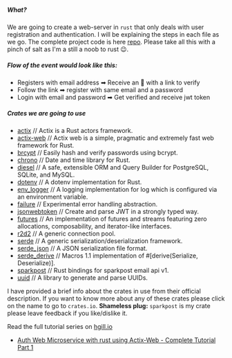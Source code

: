 ##### What?
We are going to create a web-server in `rust` that only deals with user registration and authentication. I will be explaining the steps in each file as we go. The complete project code is here [repo](https://gitlab.com/mygnu/rust-auth-server/tree/part_one). Please take all this with a pinch of salt as I'm a still a noob to rust 😉.

##### Flow of the event would look like this:
 
- Registers with email address ➡ Receive an 📨 with a link to verify
- Follow the link ➡ register with same email and a password
- Login with email and password ➡ Get verified and receive jwt token

##### Crates we are going to use 

- [actix](https://crates.io/crates/actix) // Actix is a Rust actors framework.
- [actix-web](https://crates.io/crates/actix-web) // Actix web is a simple, pragmatic and extremely fast web framework for Rust.
- [brcypt](https://crates.io/crates/bcrypt) // Easily hash and verify passwords using bcrypt.
- [chrono](https://crates.io/crates/chrono) // Date and time library for Rust.
- [diesel](https://crates.io/crates/diesel) // A safe, extensible ORM and Query Builder for PostgreSQL, SQLite, and MySQL.
- [dotenv](https://crates.io/crates/dotenv) // A dotenv implementation for Rust.
- [env_logger](https://crates.io/crates/env_logger) // A logging implementation for log which is configured via an environment variable. 
- [failure](https://crates.io/crates/failure) // Experimental error handling abstraction.
- [jsonwebtoken](https://crates.io/crates/jsonwebtoken) //  Create and parse JWT in a strongly typed way.
- [futures](https://crates.io/crates/futures) // An implementation of futures and streams featuring zero allocations, composability, and iterator-like interfaces. 
- [r2d2](https://crates.io/crates/r2d2) // A generic connection pool.
- [serde](https://crates.io/crates/serde) // A generic serialization/deserialization framework.
- [serde_json](https://crates.io/crates/serde_json) // A JSON serialization file format.
- [serde_derive](https://crates.io/crates/serde_derive) // Macros 1.1 implementation of #[derive(Serialize, Deserialize)].
- [sparkpost](https://crates.io/crates/sparkpost) // Rust bindings for sparkpost email api v1.
- [uuid](https://crates.io/crates/uuid) // A library to generate and parse UUIDs.

I have provided a brief info about the crates in use from their official description. If you want to know more about any of these crates please click on the name to go to `crates.io`. 
__Shameless plug:__ `sparkpost` is my crate please leave feedback if you like/dislike it.

Read the full tutorial series on [hgill.io](https://hgill.io) 
 
- [Auth Web Microservice with rust using Actix-Web - Complete Tutorial Part 1](https://hgill.io/posts/auth-microservice-rust-actix-web-diesel-complete-tutorial-part-1/)
